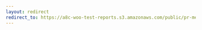 ```yaml
---
layout: redirect
redirect_to: https://a8c-woo-test-reports.s3.amazonaws.com/public/pr-merge/45633/e2e/index.html
---
```

